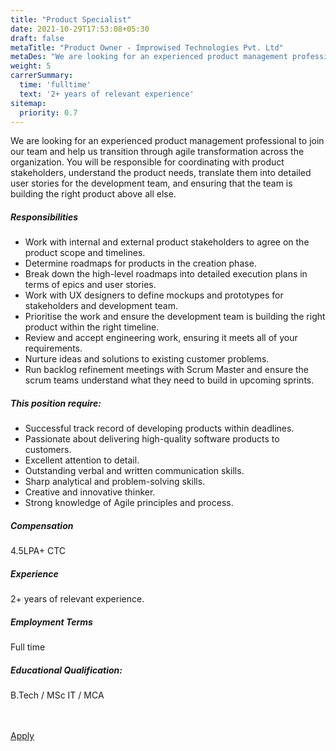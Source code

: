 ```yaml
---
title: "Product Specialist"
date: 2021-10-29T17:53:08+05:30
draft: false
metaTitle: "Product Owner - Improwised Technologies Pvt. Ltd"
metaDes: "We are looking for an experienced product management professional to join our team and help us transition through agile transformation across the organization. You will be responsible for coordinating with product stakeholders, understand the product needs, translate them into detailed user stories for the development team, and ensuring that the team is building the right product above all else."
weight: 5
carrerSummary:
  time: 'fulltime'
  text: '2+ years of relevant experience'
sitemap:
  priority: 0.7
---
```


<div class="col-md-8 col-sm-12 job-details">
  <p>
    We are looking for an experienced product management professional to join our team and help us transition through agile transformation across the organization. You will be responsible for coordinating with product stakeholders, understand the product needs, translate them into detailed user stories for the development team, and ensuring that the team is building the right product above all else.
  </p>
  <div class="text-block">
    <h5>Responsibilities</h5>
    <ul class="bullets">
			<li>Work with internal and external product stakeholders to agree on the product scope and timelines.</li>
			<li>Determine roadmaps for products in the creation phase.</li>
			<li>Break down the high-level roadmaps into detailed execution plans in terms of epics and user stories.</li>
			<li>Work with UX designers to define mockups and prototypes for stakeholders and development team.</li>
			<li>Prioritise the work and ensure the development team is building the right product within the right timeline.</li>
			<li>Review and accept engineering work, ensuring it meets all of your requirements.</li>
			<li>Nurture ideas and solutions to existing customer problems.</li>
			<li>Run backlog refinement meetings with Scrum Master and ensure the scrum teams understand what they need to build in upcoming sprints.</li>
    </ul>
  </div>
  <div class="text-block">
    <h5>This position require:</h5>
    <ul class="bullets">
			<li>Successful track record of developing products within deadlines.</li>
			<li>Passionate about delivering high-quality software products to customers.</li>
			<li>Excellent attention to detail.</li>
			<li>Outstanding verbal and written communication skills.</li>
			<li>Sharp analytical and problem-solving skills.</li>
			<li>Creative and innovative thinker.</li>
			<li>Strong knowledge of Agile principles and process.</li>
    </ul>
  </div>
</div>
<div class="col-md-offset-1 col-md-3 col-sm-12">
  <div class="text-block">
    <h5>Compensation</h5>
    <p>
      4.5LPA+ CTC
    </p>
  </div>
  <div class="text-block">
    <h5>Experience</h5>
    <p>
      2+ years of relevant experience.
    </p>
  </div>
  <div class="text-block">
    <h5>Employment Terms</h5>
    <p>
      Full time
    </p>
  </div>
  <div class="text-block">
    <h5>Educational Qualification:</h5>
    <p>
      B.Tech / MSc IT / MCA
    </p>
  </div>
</div>
<div class="col-lg-12">
  <br><br>
  <div class="text-block">
    <a class="btn btn--primary type--uppercase" target="_blank" rel="noopener" href="mailto:careers@improwised.com?subject=Apply for Product Owner">
    <span class="btn__text">
      Apply
    </span>
    </a>
  </div>
</div>
